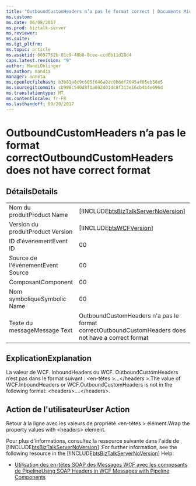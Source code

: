 ```yaml
---
title: "OutboundCustomHeaders n’a pas le format correct | Documents Microsoft"
ms.custom: 
ms.date: 06/08/2017
ms.prod: biztalk-server
ms.reviewer: 
ms.suite: 
ms.tgt_pltfrm: 
ms.topic: article
ms.assetid: 6097762b-01c9-48b8-8cee-ccd6b11d28d4
caps.latest.revision: "9"
author: MandiOhlinger
ms.author: mandia
manager: anneta
ms.openlocfilehash: b3b81a8c9c605f646a8ac0b6df2045af05eb58e5
ms.sourcegitcommit: cb908c540d8f1a692d01dc8f313e16cb4b4e696d
ms.translationtype: MT
ms.contentlocale: fr-FR
ms.lasthandoff: 09/20/2017
---
```

# <a name="outboundcustomheaders-does-not-have-correct-format"></a><span data-ttu-id="cfa38-102">OutboundCustomHeaders n’a pas le format correct</span><span class="sxs-lookup"><span data-stu-id="cfa38-102">OutboundCustomHeaders does not have correct format</span></span>
## <a name="details"></a><span data-ttu-id="cfa38-103">Détails</span><span class="sxs-lookup"><span data-stu-id="cfa38-103">Details</span></span>  
  
|||  
|-|-|  
|<span data-ttu-id="cfa38-104">Nom du produit</span><span class="sxs-lookup"><span data-stu-id="cfa38-104">Product Name</span></span>|[!INCLUDE[btsBizTalkServerNoVersion](../includes/btsbiztalkservernoversion-md.md)]|  
|<span data-ttu-id="cfa38-105">Version du produit</span><span class="sxs-lookup"><span data-stu-id="cfa38-105">Product Version</span></span>|[!INCLUDE[btsWCFVersion](../includes/btswcfversion-md.md)]|  
|<span data-ttu-id="cfa38-106">ID d'événement</span><span class="sxs-lookup"><span data-stu-id="cfa38-106">Event ID</span></span>|<span data-ttu-id="cfa38-107">0</span><span class="sxs-lookup"><span data-stu-id="cfa38-107">0</span></span>|  
|<span data-ttu-id="cfa38-108">Source de l'événement</span><span class="sxs-lookup"><span data-stu-id="cfa38-108">Event Source</span></span>|<span data-ttu-id="cfa38-109">0</span><span class="sxs-lookup"><span data-stu-id="cfa38-109">0</span></span>|  
|<span data-ttu-id="cfa38-110">Composant</span><span class="sxs-lookup"><span data-stu-id="cfa38-110">Component</span></span>|<span data-ttu-id="cfa38-111">0</span><span class="sxs-lookup"><span data-stu-id="cfa38-111">0</span></span>|  
|<span data-ttu-id="cfa38-112">Nom symbolique</span><span class="sxs-lookup"><span data-stu-id="cfa38-112">Symbolic Name</span></span>|<span data-ttu-id="cfa38-113">0</span><span class="sxs-lookup"><span data-stu-id="cfa38-113">0</span></span>|  
|<span data-ttu-id="cfa38-114">Texte du message</span><span class="sxs-lookup"><span data-stu-id="cfa38-114">Message Text</span></span>|<span data-ttu-id="cfa38-115">OutboundCustomHeaders n'a pas le format correct</span><span class="sxs-lookup"><span data-stu-id="cfa38-115">OutboundCustomHeaders does not have a correct format</span></span>|  
  
## <a name="explanation"></a><span data-ttu-id="cfa38-116">Explication</span><span class="sxs-lookup"><span data-stu-id="cfa38-116">Explanation</span></span>  
 <span data-ttu-id="cfa38-117">La valeur de WCF. InboundHeaders ou WCF. OutboundCustomHeaders n’est pas dans le format suivant : \<en-têtes >...\</headers >.</span><span class="sxs-lookup"><span data-stu-id="cfa38-117">The value of WCF.InboundHeaders or WCF.OutboundCustomHeaders  is not in the following format: \<headers>….\</headers>.</span></span>  
  
## <a name="user-action"></a><span data-ttu-id="cfa38-118">Action de l'utilisateur</span><span class="sxs-lookup"><span data-stu-id="cfa38-118">User Action</span></span>  
 <span data-ttu-id="cfa38-119">Retour à la ligne avec les valeurs de propriété \<en-têtes > élément.</span><span class="sxs-lookup"><span data-stu-id="cfa38-119">Wrap the property values with \<headers> element.</span></span>  
  
 <span data-ttu-id="cfa38-120">Pour plus d'informations, consultez la ressource suivante dans l'aide de [!INCLUDE[btsBizTalkServerNoVersion](../includes/btsbiztalkservernoversion-md.md)] :</span><span class="sxs-lookup"><span data-stu-id="cfa38-120">For further information, see the following resource in the [!INCLUDE[btsBizTalkServerNoVersion](../includes/btsbiztalkservernoversion-md.md)] Help:</span></span>  
  
-   [<span data-ttu-id="cfa38-121">Utilisation des en-têtes SOAP des Messages WCF avec les composants de Pipeline</span><span class="sxs-lookup"><span data-stu-id="cfa38-121">Using SOAP Headers in WCF Messages with Pipeline Components</span></span>](../core/using-soap-headers-in-wcf-messages-with-pipeline-components.md)